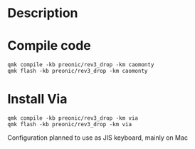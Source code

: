 # Description


# Compile code
```
qmk compile -kb preonic/rev3_drop -km caomonty
qmk flash -kb preonic/rev3_drop -km caomonty
```

# Install Via

```
qmk compile -kb preonic/rev3_drop -km via
qmk flash -kb preonic/rev3_drop -km via
```


Configuration planned to use as JIS keyboard, mainly on Mac 
